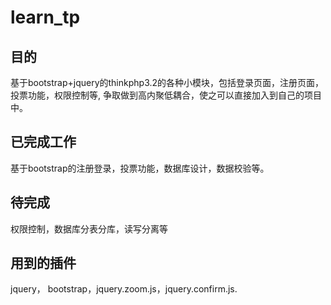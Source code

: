 # learn_tp

## 目的
基于bootstrap+jquery的thinkphp3.2的各种小模块，包括登录页面，注册页面，投票功能，权限控制等, 争取做到高内聚低耦合，使之可以直接加入到自己的项目中。

## 已完成工作
基于bootstrap的注册登录，投票功能，数据库设计，数据校验等。

## 待完成
权限控制，数据库分表分库，读写分离等

## 用到的插件
jquery， bootstrap，jquery.zoom.js，jquery.confirm.js.

